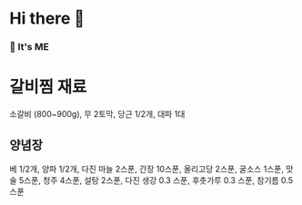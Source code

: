 # Hi there 👋
### 🔭 It's ME
<!--
**Kimsatgod333/kimsatgod333** is a ✨ _special_ ✨ repository because its `README.md` (this file) appears on your GitHub profile.

Here are some ideas to get you started:

- 🔭 I’m currently working on ...
- 🌱 I’m currently learning ...
- 👯 I’m looking to collaborate on ...
- 🤔 I’m looking for help with ...
- 💬 Ask me about ...
- 📫 How to reach me: ...
- 😄 Pronouns: ...
- ⚡ Fun fact: ...
-->
# 갈비찜 재료
소갈비 (800~900g), 무 2토막, 당근 1/2개, 대파 1대
## 양념장
베 1/2개, 양파 1/2개, 다진 마늘 2스푼, 간장 10스푼, 올리고당 2스푼, 굴소스 1스푼, 맛술 5스푼, 청주 4스푼, 설탕 2스푼, 다진 생강 0.3 스푼, 후춧가루 0.3 스푼, 참기름 0.5스푼
